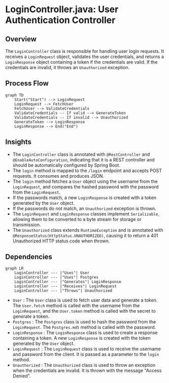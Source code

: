 # LoginController.java: User Authentication Controller

## Overview
The `LoginController` class is responsible for handling user login requests. It receives a `LoginRequest` object, validates the user credentials, and returns a `LoginResponse` object containing a token if the credentials are valid. If the credentials are invalid, it throws an `Unauthorized` exception.

## Process Flow

```mermaid
graph TD
    Start("Start") --> LoginRequest
    LoginRequest --> FetchUser
    FetchUser --> ValidateCredentials
    ValidateCredentials -- If valid --> GenerateToken
    ValidateCredentials -- If invalid --> Unauthorized
    GenerateToken --> LoginResponse
    LoginResponse --> End("End")
```

## Insights
- The `LoginController` class is annotated with `@RestController` and `@EnableAutoConfiguration`, indicating that it is a REST controller and should be automatically configured by Spring Boot.
- The `login` method is mapped to the `/login` endpoint and accepts POST requests. It consumes and produces JSON.
- The `login` method fetches a `User` object using the username from the `LoginRequest`, and compares the hashed password with the password from the `LoginRequest`.
- If the passwords match, a new `LoginResponse` is created with a token generated by the `User` object.
- If the passwords do not match, an `Unauthorized` exception is thrown.
- The `LoginRequest` and `LoginResponse` classes implement `Serializable`, allowing them to be converted to a byte stream for storage or transmission.
- The `Unauthorized` class extends `RuntimeException` and is annotated with `@ResponseStatus(HttpStatus.UNAUTHORIZED)`, causing it to return a 401 Unauthorized HTTP status code when thrown.

## Dependencies
```mermaid
graph LR
    LoginController --- |"Uses"| User
    LoginController --- |"Uses"| Postgres
    LoginController --- |"Generates"| LoginResponse
    LoginController --- |"Receives"| LoginRequest
    LoginController --- |"Throws"| Unauthorized
```
- `User` : The `User` class is used to fetch user data and generate a token. The `User.fetch` method is called with the username from the `LoginRequest`, and the `User.token` method is called with the secret to generate a token.
- `Postgres` : The `Postgres` class is used to hash the password from the `LoginRequest`. The `Postgres.md5` method is called with the password.
- `LoginResponse` : The `LoginResponse` class is used to create a response containing a token. A new `LoginResponse` is created with the token generated by the `User` object.
- `LoginRequest` : The `LoginRequest` class is used to receive the username and password from the client. It is passed as a parameter to the `login` method.
- `Unauthorized` : The `Unauthorized` class is used to throw an exception when the credentials are invalid. It is thrown with the message "Access Denied".
